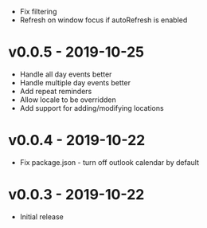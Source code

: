 - Fix filtering
- Refresh on window focus if autoRefresh is enabled

# v0.0.5 - 2019-10-25
- Handle all day events better
- Handle multiple day events better
- Add repeat reminders
- Allow locale to be overridden
- Add support for adding/modifying locations

# v0.0.4 - 2019-10-22
- Fix package.json - turn off outlook calendar by default

# v0.0.3 - 2019-10-22
- Initial release
